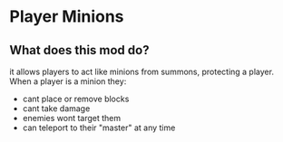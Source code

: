 # Player Minions

## What does this mod do?
it allows players to act like minions from summons, protecting a player.
When a player is a minion they:

 - cant place or remove blocks
 - cant take damage
 - enemies wont target them
 - can teleport to their "master" at any time
